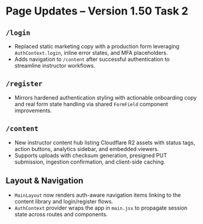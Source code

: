 # Page Updates – Version 1.50 Task 2

## `/login`
- Replaced static marketing copy with a production form leveraging `AuthContext.login`, inline error states, and MFA placeholders.
- Adds navigation to `/content` after successful authentication to streamline instructor workflows.

## `/register`
- Mirrors hardened authentication styling with actionable onboarding copy and real form state handling via shared `FormField` component improvements.

## `/content`
- New instructor content hub listing Cloudflare R2 assets with status tags, action buttons, analytics sidebar, and embedded viewers.
- Supports uploads with checksum generation, presigned PUT submission, ingestion confirmation, and client-side caching.

## Layout & Navigation
- `MainLayout` now renders auth-aware navigation items linking to the content library and login/register flows.
- `AuthContext` provider wraps the app in `main.jsx` to propagate session state across routes and components.
